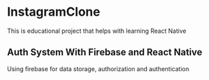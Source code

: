 # InstagramClone
This is educational project that helps with learning React Native

## Auth System With Firebase and React Native

Using firebase for data storage, authorization and authentication
